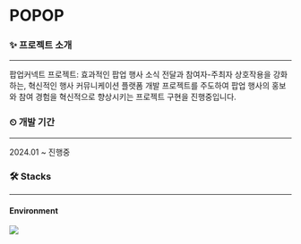 # POPOP
### ✨ 프로젝트 소개
--------
팝업커넥트 프로젝트: 효과적인 팝업 행사 소식 전달과 참여자-주최자 상호작용을 강화하는, 혁신적인 행사 커뮤니케이션 플랫폼 개발 프로젝트를 주도하여 팝업 행사의 홍보와 참여 경험을 혁신적으로 향상시키는 프로젝트 구현을 진행중입니다.


### ⏲ 개발 기간
--------
2024.01 ~ 진행중

### 🛠 Stacks
--------
#### Environment
<img src="https://img.shields.io/badge/#000000?style=for-the-badge&logo=intellijidea&logoColor=white">
